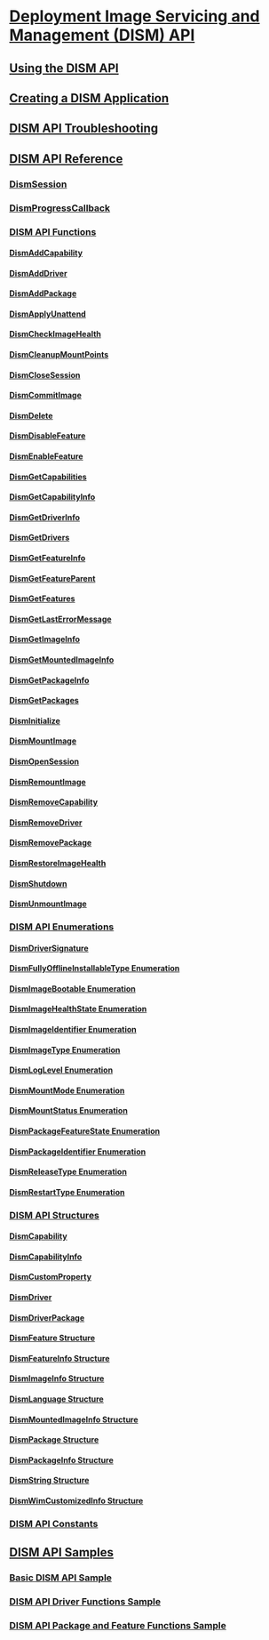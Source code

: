 # [Deployment Image Servicing and Management (DISM) API](deployment-image-servicing-and-management--dism--api.md)
## [Using the DISM API](using-the-dism-api.md)
## [Creating a DISM Application](creating-a-dism-application.md)
## [DISM API Troubleshooting](dism-api-troubleshooting.md)
## [DISM API Reference](dism-api-reference.md)
### [DismSession](dismsession.md)
### [DismProgressCallback](dismprogresscallback.md)
### [DISM API Functions](dism-api-functions.md)
#### [DismAddCapability](dismaddcapability.md)
#### [DismAddDriver](dismadddriver-function.md)
#### [DismAddPackage](dismaddpackage-function.md)
#### [DismApplyUnattend](dismapplyunattend-function.md)
#### [DismCheckImageHealth](dismcheckimagehealth-function.md)
#### [DismCleanupMountPoints](dismcleanupmountpoints-function.md)
#### [DismCloseSession](dismclosesession-function.md)
#### [DismCommitImage](dismcommitimage-function.md)
#### [DismDelete](dismdelete-function.md)
#### [DismDisableFeature](dismdisablefeature-function.md)
#### [DismEnableFeature](dismenablefeature-function.md)
#### [DismGetCapabilities](dismgetcapabilities.md)
#### [DismGetCapabilityInfo](dismgetcapabilityinfo.md)
#### [DismGetDriverInfo](dismgetdriverinfo-function.md)
#### [DismGetDrivers](dismgetdrivers-function.md)
#### [DismGetFeatureInfo](dismgetfeatureinfo-function.md)
#### [DismGetFeatureParent](dismgetfeatureparent-function.md)
#### [DismGetFeatures](dismgetfeatures-function.md)
#### [DismGetLastErrorMessage](dismgetlasterrormessage-function.md)
#### [DismGetImageInfo](dismgetimageinfo-function.md)
#### [DismGetMountedImageInfo](dismgetmountedimageinfo-function.md)
#### [DismGetPackageInfo](dismgetpackageinfo-function.md)
#### [DismGetPackages](dismgetpackages-function.md)
#### [DismInitialize](disminitialize-function.md)
#### [DismMountImage](dismmountimage-function.md)
#### [DismOpenSession](dismopensession-function.md)
#### [DismRemountImage](dismremountimage-function.md)
#### [DismRemoveCapability](dismremovecapability.md)
#### [DismRemoveDriver](dismremovedriver-function.md)
#### [DismRemovePackage](dismremovepackage-function.md)
#### [DismRestoreImageHealth](dismrestoreimagehealth-function.md)
#### [DismShutdown](dismshutdown-function.md)
#### [DismUnmountImage](dismunmountimage-function.md)
### [DISM API Enumerations](dism-api-enumerations.md)
#### [DismDriverSignature](dismdriversignature-enumeration.md)
#### [DismFullyOfflineInstallableType Enumeration](dismfullyofflineinstallabletype-enumeration.md)
#### [DismImageBootable Enumeration](dismimagebootable-enumeration.md)
#### [DismImageHealthState Enumeration](dismimagehealthstate-enumeration.md)
#### [DismImageIdentifier Enumeration](dismimageidentifier-enumeration.md)
#### [DismImageType Enumeration](dismimagetype-enumeration.md)
#### [DismLogLevel Enumeration](dismloglevel-enumeration.md)
#### [DismMountMode Enumeration](dismmountmode-enumeration.md)
#### [DismMountStatus Enumeration](dismmountstatus-enumeration.md)
#### [DismPackageFeatureState Enumeration](dismpackagefeaturestate-enumeration.md)
#### [DismPackageIdentifier Enumeration](dismpackageidentifier-enumeration.md)
#### [DismReleaseType Enumeration](dismreleasetype-enumeration.md)
#### [DismRestartType Enumeration](dismrestarttype-enumeration.md)
### [DISM API Structures](dism-api-structures.md)
#### [DismCapability](dismcapability.md)
#### [DismCapabilityInfo](dismcapabilityinfo.md)
#### [DismCustomProperty](dismcustomproperty-structure.md)
#### [DismDriver](dismdriver-structure.md)
#### [DismDriverPackage](dismdriverpackage-structure.md)
#### [DismFeature Structure](dismfeature-structure.md)
#### [DismFeatureInfo Structure](dismfeatureinfo-structure.md)
#### [DismImageInfo Structure](dismimageinfo-structure.md)
#### [DismLanguage Structure](dismlanguage-structure.md)
#### [DismMountedImageInfo Structure](dismmountedimageinfo-structure.md)
#### [DismPackage Structure](dismpackage-structure.md)
#### [DismPackageInfo Structure](dismpackageinfo-structure.md)
#### [DismString Structure](dismstring-structure.md)
#### [DismWimCustomizedInfo Structure](dismwimcustomizedinfo-structure.md)
### [DISM API Constants](dism-api-constants.md)
## [DISM API Samples](dism-api-samples.md)
### [Basic DISM API Sample](basic-dism-api-sample.md)
### [DISM API Driver Functions Sample](dism-api-driver-functions-sample.md)
### [DISM API Package and Feature Functions Sample](dism-api-package-and-feature-functions-sample.md)

